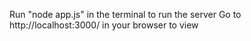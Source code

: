 Run "node app.js" in the terminal to run the server
Go to http://localhost:3000/ in your browser to view